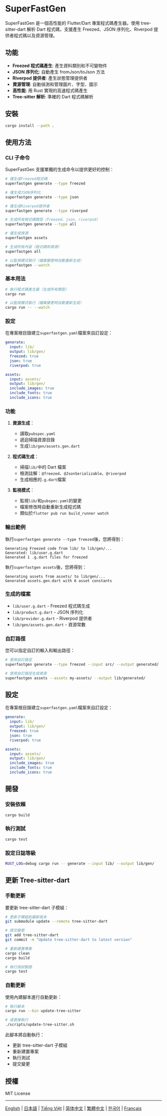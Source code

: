 # SuperFastGen

SuperFastGen 是一個高性能的 Flutter/Dart 專案程式碼產生器。使用 tree-sitter-dart 解析 Dart 程式碼，支援產生 Freezed、JSON 序列化、Riverpod 提供者程式碼以及資源管理。

## 功能

- **Freezed 程式碼產生**: 產生資料類別和不可變物件
- **JSON 序列化**: 自動產生 fromJson/toJson 方法
- **Riverpod 提供者**: 產生狀態管理提供者
- **資源管理**: 自動偵測和管理圖片、字型、圖示
- **高性能**: 用 Rust 實現的高速程式碼產生
- **Tree-sitter 解析**: 準確的 Dart 程式碼解析

## 安裝

```bash
cargo install --path .
```

## 使用方法

### CLI 子命令

SuperFastGen 支援單獨的生成命令以提供更好的控制：

```bash
# 僅生成Freezed程式碼
superfastgen generate --type freezed

# 僅生成JSON序列化
superfastgen generate --type json

# 僅生成Riverpod提供者
superfastgen generate --type riverpod

# 生成所有程式碼類型（freezed、json、riverpod）
superfastgen generate --type all

# 僅生成資源
superfastgen assets

# 生成所有內容（程式碼和資源）
superfastgen all

# 以監視模式執行（檔案變更時自動重新生成）
superfastgen --watch
```

### 基本用法

```bash
# 執行程式碼產生器（生成所有類型）
cargo run

# 以監視模式執行（檔案變更時自動重新生成）
cargo run -- --watch
```

### 設定

在專案根目錄建立`superfastgen.yaml`檔案來自訂設定：

```yaml
generate:
  input: lib/
  output: lib/gen/
  freezed: true
  json: true
  riverpod: true

assets:
  input: assets/
  output: lib/gen/
  include_images: true
  include_fonts: true
  include_icons: true
```

### 功能

1. **資源生成**：

   - 讀取`pubspec.yaml`
   - 遞迴掃描資源目錄
   - 生成`lib/gen/assets.gen.dart`

2. **程式碼生成**：

   - 掃描`lib/`中的 Dart 檔案
   - 檢測註解：`@freezed`、`@JsonSerializable`、`@riverpod`
   - 生成相應的`.g.dart`檔案

3. **監視模式**：
   - 監視`lib/`和`pubspec.yaml`的變更
   - 檔案修改時自動重新生成程式碼
   - 類似於`flutter pub run build_runner watch`

### 輸出範例

執行`superfastgen generate --type freezed`後，您將得到：

```
Generating Freezed code from lib/ to lib/gen/...
Generated: lib/user.g.dart
Generated 1 .g.dart files for freezed
```

執行`superfastgen assets`後，您將得到：

```
Generating assets from assets/ to lib/gen/...
Generated assets.gen.dart with 6 asset constants
```

### 生成的檔案

- `lib/user.g.dart` - Freezed 程式碼生成
- `lib/product.g.dart` - JSON 序列化
- `lib/provider.g.dart` - Riverpod 提供者
- `lib/gen/assets.gen.dart` - 資源常數

### 自訂路徑

您可以指定自訂的輸入和輸出路徑：

```bash
# 使用自訂路徑
superfastgen generate --type freezed --input src/ --output generated/

# 使用自訂路徑生成資源
superfastgen assets --assets my-assets/ --output lib/generated/
```

## 設定

在專案根目錄建立`superfastgen.yaml`檔案來自訂設定：

```yaml
generate:
  input: lib/
  output: lib/gen/
  freezed: true
  json: true
  riverpod: true

assets:
  input: assets/
  output: lib/gen/
  include_images: true
  include_fonts: true
  include_icons: true
```

## 開發

### 安裝依賴

```bash
cargo build
```

### 執行測試

```bash
cargo test
```

### 設定日誌等級

```bash
RUST_LOG=debug cargo run -- generate --input lib/ --output lib/gen/
```

## 更新 Tree-sitter-dart

### 手動更新

要更新 tree-sitter-dart 子模組：

```bash
# 更新子模組到最新版本
git submodule update --remote tree-sitter-dart

# 提交變更
git add tree-sitter-dart
git commit -m "Update tree-sitter-dart to latest version"

# 重新建置專案
cargo clean
cargo build

# 執行測試驗證
cargo test
```

### 自動更新

使用內建腳本進行自動更新：

```bash
# 執行腳本
cargo run --bin update-tree-sitter

# 或直接執行
./scripts/update-tree-sitter.sh
```

此腳本將自動執行：

- 更新 tree-sitter-dart 子模組
- 重新建置專案
- 執行測試
- 提交變更

## 授權

MIT License

---

[English](README.md) | [日本語](README_ja.md) | [Tiếng Việt](README_vi.md) | [简体中文](README_zh_cn.md) | [繁體中文](README_zh_tw.md) | [한국어](README_ko.md) | [Français](README_fr.md)
